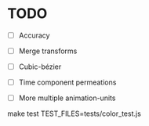 # TODO

* [ ] Accuracy
* [ ] Merge transforms
* [ ] Cubic-bézier

* [ ] Time component permeations

* [ ] More multiple animation-units


make test TEST_FILES=tests/color_test.js
